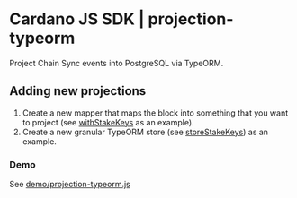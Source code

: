 # Cardano JS SDK | projection-typeorm

Project Chain Sync events into PostgreSQL via TypeORM.

## Adding new projections

1. Create a new mapper that maps the block into something that you want to project (see [withStakeKeys](../projection/src/operators/Mappers/certificates/withStakeKeys.ts) as an example).
2. Create a new granular TypeORM store (see [storeStakeKeys](./src/operators/storeStakeKeys.ts)) as an example.

### Demo

See [demo/projection-typeorm.js](../../demo/)
